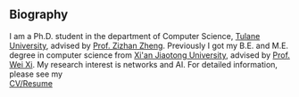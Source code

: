 ## Biography
I am a Ph.D. student in the department of Computer Science, [Tulane University](https://tulane.edu/), advised by [Prof. Zizhan Zheng](https://sse.tulane.edu/node/3486). Previously I got my B.E. and M.E. degree in computer science from [Xi'an Jiaotong University](http://www.xjtu.edu.cn/), advised by [Prof. Wei Xi](http://gr.xjtu.edu.cn/web/xiwei). 
My research interest is networks and AI.  For detailed information, please see my </font><br /> [CV/Resume](https://github.com/geekfeiw/geekfeiw.github.io/blob/master/CV/CV_FEIWANG.pdf) 

